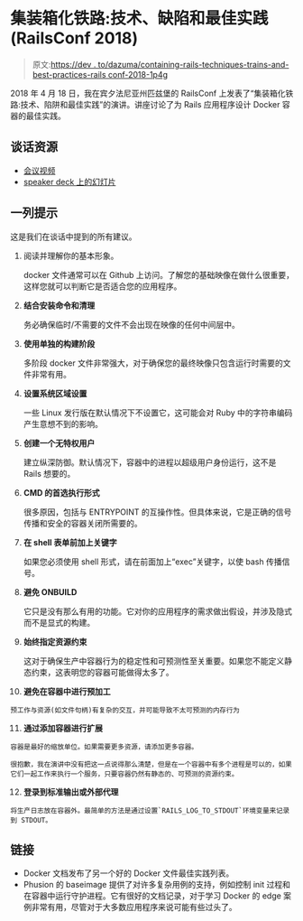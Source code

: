# 集装箱化铁路:技术、缺陷和最佳实践(RailsConf 2018)

> 原文:[https://dev . to/dazuma/containing-rails-techniques-trains-and-best-practices-rails conf-2018-1p4g](https://dev.to/dazuma/containerizing-rails-techniques-pitfalls-and-best-practices-railsconf-2018-1p4g)

2018 年 4 月 18 日，我在宾夕法尼亚州匹兹堡的 RailsConf 上发表了“集装箱化铁路:技术、陷阱和最佳实践”的演讲。讲座讨论了为 Rails 应用程序设计 Docker 容器的最佳实践。

## 谈话资源

*   [会议视频](http://confreaks.tv/videos/railsconf2018-containerizing-rails-techniques-pitfalls-best-practices)
*   [speaker deck 上的幻灯片](https://speakerdeck.com/dazuma/containerizing-rails-techniques-pitfalls-and-best-practices)

## 一列提示

这是我们在谈话中提到的所有建议。

1.  阅读并理解你的基本形象。

    docker 文件通常可以在 Github 上访问。了解您的基础映像在做什么很重要，这样您就可以判断它是否适合您的应用程序。

2.  **结合安装命令和清理**

    务必确保临时/不需要的文件不会出现在映像的任何中间层中。

3.  **使用单独的构建阶段**

    多阶段 docker 文件非常强大，对于确保您的最终映像只包含运行时需要的文件非常有用。

4.  **设置系统区域设置**

    一些 Linux 发行版在默认情况下不设置它，这可能会对 Ruby 中的字符串编码产生意想不到的影响。

5.  **创建一个无特权用户**

    建立纵深防御。默认情况下，容器中的进程以超级用户身份运行，这不是 Rails 想要的。

6.  **CMD 的首选执行形式**

    很多原因，包括与 ENTRYPOINT 的互操作性。但具体来说，它是正确的信号传播和安全的容器关闭所需要的。

7.  **在 shell 表单前加上关键字**

    如果您必须使用 shell 形式，请在前面加上“exec”关键字，以使 bash 传播信号。

8.  **避免 ONBUILD**

    它只是没有那么有用的功能。它对你的应用程序的需求做出假设，并涉及隐式而不是显式的构建。

9.  **始终指定资源约束**

    这对于确保生产中容器行为的稳定性和可预测性至关重要。如果您不能定义静态约束，这表明您的容器可能做得太多了。

10.  **避免在容器中进行预加工**

    预工作与资源(如文件句柄)有复杂的交互，并可能导致不太可预测的内存行为

11.  **通过添加容器进行扩展**

    容器是最好的缩放单位。如果需要更多资源，请添加更多容器。

    很抱歉，我在演讲中没有把这一点说得那么清楚，但是在一个容器中有多个进程是可以的，如果它们一起工作来执行一个服务，只要容器仍然有静态的、可预测的资源约束。

12.  **登录到标准输出或外部代理**

    将生产日志放在容器外。最简单的方法是通过设置`RAILS_LOG_TO_STDOUT`环境变量来记录到 STDOUT。

## 链接

*   Docker 文档发布了另一个好的 Docker 文件最佳实践列表。
*   Phusion 的 baseimage 提供了对许多复杂用例的支持，例如控制 init 过程和在容器中运行守护进程。它有很好的文档记录，对于学习 Docker 的 edge 案例非常有用，尽管对于大多数应用程序来说可能有些过头了。